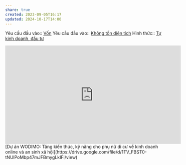 ```yaml
---
share: true
created: 2023-09-05T16:17
updated: 2024-10-17T14:00
---
```

Yêu cầu đầu vào:: [Vốn](../../1%20Y%C3%AAu%20c%E1%BA%A7u%20%C4%91%E1%BA%A7u%20v%C3%A0o/V%E1%BB%91n.md)
Yêu cầu đầu vào:: [Không tốn diện tích](../../1%20Y%C3%AAu%20c%E1%BA%A7u%20%C4%91%E1%BA%A7u%20v%C3%A0o/Kh%C3%B4ng%20t%E1%BB%91n%20di%E1%BB%87n%20t%C3%ADch.md)
Hình thức:: [Tự kinh doanh, đầu tư](../../2%20H%C3%ACnh%20th%E1%BB%A9c/T%E1%BB%B1%20kinh%20doanh,%20%C4%91%E1%BA%A7u%20t%C6%B0.md)

<iframe width="560" height="315" src="https://www.youtube.com/embed/_hX2Sm5aOTk?si=gzGbUJi3-nIE5HZQ" title="YouTube video player" frameborder="0" allow="accelerometer; autoplay; clipboard-write; encrypted-media; gyroscope; picture-in-picture; web-share" referrerpolicy="strict-origin-when-cross-origin" allowfullscreen></iframe>
[Dự án WODIMO: Tăng kiến thức, kỹ năng cho phụ nữ di cư về kinh doanh online và an sinh xã hội](https://drive.google.com/file/d/1TV_FBST0-tNUlPoMbp47mJFBmygLkIFi/view)
